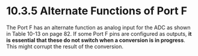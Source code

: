 # 10.3.5 Alternate Functions of Port F
The Port F has an alternate function as analog input for the ADC as shown in Table 10-13 on page 82. If some
Port F pins are configured as outputs, **it is essential that these do not switch when a conversion is in progress**.
This might corrupt the result of the conversion.